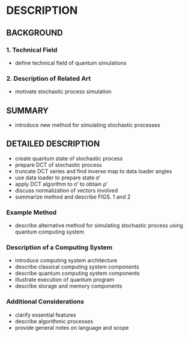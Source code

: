 # DESCRIPTION

## BACKGROUND

### 1. Technical Field

- define technical field of quantum simulations

### 2. Description of Related Art

- motivate stochastic process simulation

## SUMMARY

- introduce new method for simulating stochastic processes

## DETAILED DESCRIPTION

- create quantum state of stochastic process
- prepare DCT of stochastic process
- truncate DCT series and find inverse map to data loader angles
- use data loader to prepare state σ′
- apply DCT algorithm to σ′ to obtain ρ′
- discuss normalization of vectors involved
- summarize method and describe FIGS. 1 and 2

### Example Method

- describe alternative method for simulating stochastic process using quantum computing system

### Description of a Computing System

- introduce computing system architecture
- describe classical computing system components
- describe quantum computing system components
- illustrate execution of quantum program
- describe storage and memory components

### Additional Considerations

- clarify essential features
- describe algorithmic processes
- provide general notes on language and scope

